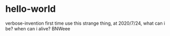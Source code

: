 # hello-world
verbose-invention
first time use this strange thing, at 2020/7/24, what can i be? when can i alive?
BNWeee
